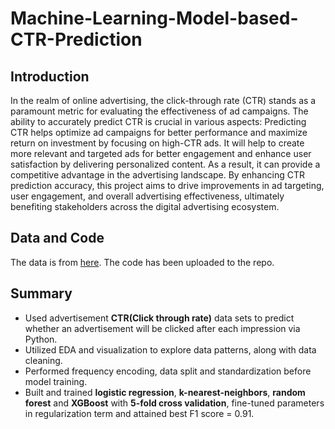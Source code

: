 # Machine-Learning-Model-based-CTR-Prediction

## Introduction
In the realm of online advertising, the click-through rate (CTR) stands as a paramount metric
for evaluating the effectiveness of ad campaigns. The ability to accurately predict CTR is crucial
in various aspects: Predicting CTR helps optimize ad campaigns for better performance and
maximize return on investment by focusing on high-CTR ads. It will help to create more relevant
and targeted ads for better engagement and enhance user satisfaction by delivering personalized
content. As a result, it can provide a competitive advantage in the advertising landscape. By
enhancing CTR prediction accuracy, this project aims to drive improvements in ad targeting, user
engagement, and overall advertising effectiveness, ultimately benefiting stakeholders across the
digital advertising ecosystem.

## Data and Code
The data is from [here](https://www.kaggle.com/competitions/avazu-ctr-prediction/overview). The code has been uploaded to the repo. 

## Summary
- Used advertisement **CTR(Click through rate)** data sets to predict whether an advertisement will be clicked after each
impression via Python.
- Utilized EDA and visualization to explore data patterns, along with data cleaning.
- Performed frequency encoding, data split and standardization before model training.
- Built and trained **logistic regression**, **k-nearest-neighbors**, **random forest** and **XGBoost** with **5-fold cross validation**,
fine-tuned parameters in regularization term and attained best F1 score = 0.91.
